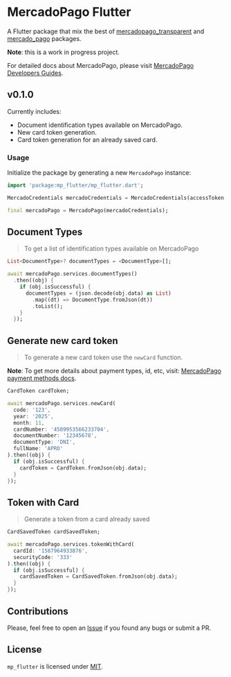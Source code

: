 # MercadoPago Flutter

A Flutter package that mix the best of [mercadopago_transparent](https://pub.dev/packages/mercadopago_transparent) and [mercado_pago](https://pub.dev/packages/mercado_pago) packages.

**Note**: this is a work in progress project.

For detailed docs about MercadoPago, please visit [MercadoPago Developers Guides](https://www.mercadopago.com/developers/en/guides).

## v0.1.0
Currently includes:

* Document identification types available on MercadoPago.
* New card token generation.
* Card token generation for an already saved card.

### Usage
Initialize the package by generating a new `MercadoPago` instance:
   
```dart
import 'package:mp_flutter/mp_flutter.dart';

MercadoCredentials mercadoCredentials = MercadoCredentials(accessToken: 'ACESS_TOKEN');

final mercadoPago = MercadoPago(mercadoCredentials);
```

## Document Types
> To get a list of identification types available on MercadoPago

```dart
List<DocumentType>? documentTypes = <DocumentType>[];

await mercadoPago.services.documentTypes()
  .then((obj) {
    if (obj.isSuccessful) {
      documentTypes = (json.decode(obj.data) as List)
        .map((dt) => DocumentType.fromJson(dt))
        .toList();
    }
  });
```

## Generate new card token
> To generate a new card token use the `newCard` function.

**Note**: To get more details about payment types, id, etc, visit: [MercadoPago payment methods docs](https://www.mercadopago.com/developers/en/guides/resources/localization/payment-methods).

```dart
CardToken cardToken;

await mercadoPago.services.newCard(
  code: '123',
  year: '2025',
  month: 11,
  cardNumber: '4509953566233704',
  documentNumber: '12345678',
  documentType: 'DNI',
  fullName: 'APRO'
).then((obj) {
  if (obj.isSuccessful) {
    cardToken = CardToken.fromJson(obj.data);
  }
});
```

## Token with Card
> Generate a token from a card already saved

```dart
CardSavedToken cardSavedToken;

await mercadoPago.services.tokenWithCard(
  cardId: '1587964933876',
  securityCode: '333'
).then((obj) {
  if (obj.isSuccessful) {
    cardSavedToken = CardSavedToken.fromJson(obj.data);
  }
});
```

## Contributions
Please, feel free to open an [Issue](https://github.com/FabriBertani/mp_flutter/issues) if you found any bugs or submit a PR.

## License
`mp_flutter` is licensed under [MIT]().